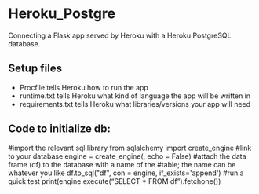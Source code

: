 # Heroku_Postgre
Connecting a Flask app served by Heroku with a Heroku PostgreSQL database.

## Setup files
- Procfile tells Heroku how to run the app
- runtime.txt tells Heroku what kind of language the app will be written in
- requirements.txt tells Heroku what libraries/versions your app will need

## Code to initialize db:
#import the relevant sql library 
from sqlalchemy import create_engine
#link to your database
engine = create_engine(<YOUR DATABASE URL>, echo = False)
#attach the data frame (df) to the database with a name of the 
#table; the name can be whatever you like
df.to_sql("df", con = engine, if_exists='append')
#run a quick test 
print(engine.execute(“SELECT * FROM df”).fetchone())